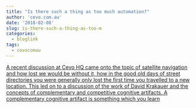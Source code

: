 ```yaml
---
title: "Is there such a thing as too much automation?"
author: 'cevo.com.au'
date: '2018-02-08'
slug: is-there-such-a-thing-as-too-m
categories:
  - bloglink
tags:
  - cevocomau
---
```


[A recent discussion at Cevo HQ came onto the topic of satellite navigation and how lost we would be without it, how in the good old days of street directories you were generally only lost the first time you travelled to a new location. This led on to a discussion of the work of David Krakauer and the concepts of complementary and competitive cognitive artifacts. A complementary cognitive artifact is something which you learn<i class="fas fa-external-link-alt"></i>](https://cevo.com.au/post/2018-02-08-risk-of-too-much-automation/)

